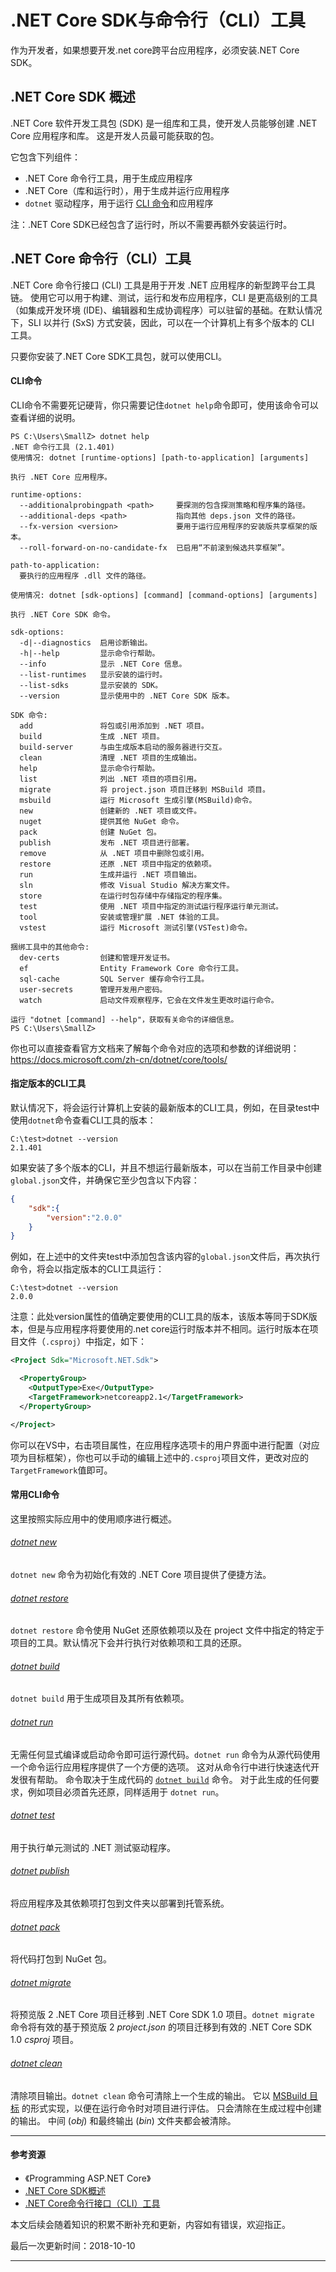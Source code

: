 # .NET Core SDK与命令行（CLI）工具

作为开发者，如果想要开发.net core跨平台应用程序，必须安装.NET Core SDK。



## .NET Core SDK 概述

.NET Core 软件开发工具包 (SDK) 是一组库和工具，使开发人员能够创建 .NET Core 应用程序和库。 这是开发人员最可能获取的包。

它包含下列组件：

- .NET Core 命令行工具，用于生成应用程序
- .NET Core（库和运行时），用于生成并运行应用程序
- `dotnet` 驱动程序，用于运行 [CLI 命令](https://docs.microsoft.com/zh-cn/dotnet/core/tools/index)和应用程序

注：.NET Core SDK已经包含了运行时，所以不需要再额外安装运行时。



## .NET Core 命令行（CLI）工具

.NET Core 命令行接口 (CLI) 工具是用于开发 .NET 应用程序的新型跨平台工具链。 使用它可以用于构建、测试，运行和发布应用程序，CLI 是更高级别的工具（如集成开发环境 (IDE)、编辑器和生成协调程序）可以驻留的基础。在默认情况下，SLI 以并行 (SxS) 方式安装，因此，可以在一个计算机上有多个版本的 CLI 工具。

只要你安装了.NET Core SDK工具包，就可以使用CLI。

#### CLI命令

CLI命令不需要死记硬背，你只需要记住`dotnet help`命令即可，使用该命令可以查看详细的说明。

```shell
PS C:\Users\SmallZ> dotnet help
.NET 命令行工具 (2.1.401)
使用情况: dotnet [runtime-options] [path-to-application] [arguments]

执行 .NET Core 应用程序。

runtime-options:
  --additionalprobingpath <path>     要探测的包含探测策略和程序集的路径。
  --additional-deps <path>           指向其他 deps.json 文件的路径。
  --fx-version <version>             要用于运行应用程序的安装版共享框架的版本。
  --roll-forward-on-no-candidate-fx  已启用“不前滚到候选共享框架”。

path-to-application:
  要执行的应用程序 .dll 文件的路径。

使用情况: dotnet [sdk-options] [command] [command-options] [arguments]

执行 .NET Core SDK 命令。

sdk-options:
  -d|--diagnostics  启用诊断输出。
  -h|--help         显示命令行帮助。
  --info            显示 .NET Core 信息。
  --list-runtimes   显示安装的运行时。
  --list-sdks       显示安装的 SDK。
  --version         显示使用中的 .NET Core SDK 版本。

SDK 命令:
  add               将包或引用添加到 .NET 项目。
  build             生成 .NET 项目。
  build-server      与由生成版本启动的服务器进行交互。
  clean             清理 .NET 项目的生成输出。
  help              显示命令行帮助。
  list              列出 .NET 项目的项目引用。
  migrate           将 project.json 项目迁移到 MSBuild 项目。
  msbuild           运行 Microsoft 生成引擎(MSBuild)命令。
  new               创建新的 .NET 项目或文件。
  nuget             提供其他 NuGet 命令。
  pack              创建 NuGet 包。
  publish           发布 .NET 项目进行部署。
  remove            从 .NET 项目中删除包或引用。
  restore           还原 .NET 项目中指定的依赖项。
  run               生成并运行 .NET 项目输出。
  sln               修改 Visual Studio 解决方案文件。
  store             在运行时包存储中存储指定的程序集。
  test              使用 .NET 项目中指定的测试运行程序运行单元测试。
  tool              安装或管理扩展 .NET 体验的工具。
  vstest            运行 Microsoft 测试引擎(VSTest)命令。

捆绑工具中的其他命令:
  dev-certs         创建和管理开发证书。
  ef                Entity Framework Core 命令行工具。
  sql-cache         SQL Server 缓存命令行工具。
  user-secrets      管理开发用户密码。
  watch             启动文件观察程序，它会在文件发生更改时运行命令。

运行 "dotnet [command] --help"，获取有关命令的详细信息。
PS C:\Users\SmallZ>
```

你也可以直接查看官方文档来了解每个命令对应的选项和参数的详细说明：https://docs.microsoft.com/zh-cn/dotnet/core/tools/

#### 指定版本的CLI工具

默认情况下，将会运行计算机上安装的最新版本的CLI工具，例如，在目录test中使用`dotnet`命令查看CLI工具的版本：

```shell
C:\test>dotnet --version
2.1.401
```

如果安装了多个版本的CLI，并且不想运行最新版本，可以在当前工作目录中创建`global.json`文件，并确保它至少包含以下内容：

```json
{
	"sdk":{
		"version":"2.0.0"
	}
}
```

例如，在上述中的文件夹test中添加包含该内容的`global.json`文件后，再次执行命令，将会以指定版本的CLI工具运行：

```shell
C:\test>dotnet --version
2.0.0
```

注意：此处version属性的值确定要使用的CLI工具的版本，该版本等同于SDK版本，但是与应用程序将要使用的.net core运行时版本并不相同。运行时版本在项目文件（`.csproj`）中指定，如下：

```xml
<Project Sdk="Microsoft.NET.Sdk">

  <PropertyGroup>
    <OutputType>Exe</OutputType>
    <TargetFramework>netcoreapp2.1</TargetFramework>
  </PropertyGroup>

</Project>
```

你可以在VS中，右击项目属性，在应用程序选项卡的用户界面中进行配置（对应项为目标框架），你也可以手动的编辑上述中的`.csproj`项目文件，更改对应的`TargetFramework`值即可。

#### 常用CLI命令

这里按照实际应用中的使用顺序进行概述。

###### [dotnet new](https://docs.microsoft.com/zh-cn/dotnet/core/tools/dotnet-new)

`dotnet new` 命令为初始化有效的 .NET Core 项目提供了便捷方法。

###### [dotnet restore](https://docs.microsoft.com/zh-cn/dotnet/core/tools/dotnet-restore)

`dotnet restore` 命令使用 NuGet 还原依赖项以及在 project 文件中指定的特定于项目的工具。默认情况下会并行执行对依赖项和工具的还原。

###### [dotnet build](https://docs.microsoft.com/zh-cn/dotnet/core/tools/dotnet-build)

`dotnet build` 用于生成项目及其所有依赖项。

###### [dotnet run](https://docs.microsoft.com/zh-cn/dotnet/core/tools/dotnet-run)

无需任何显式编译或启动命令即可运行源代码。`dotnet run` 命令为从源代码使用一个命令运行应用程序提供了一个方便的选项。 这对从命令行中进行快速迭代开发很有帮助。 命令取决于生成代码的 [`dotnet build`](https://docs.microsoft.com/zh-cn/dotnet/core/tools/dotnet-build) 命令。 对于此生成的任何要求，例如项目必须首先还原，同样适用于 `dotnet run`。

###### [dotnet test](https://docs.microsoft.com/zh-cn/dotnet/core/tools/dotnet-test)

 用于执行单元测试的 .NET 测试驱动程序。

###### [dotnet publish](https://docs.microsoft.com/zh-cn/dotnet/core/tools/dotnet-publish)

将应用程序及其依赖项打包到文件夹以部署到托管系统。

###### [dotnet pack](https://docs.microsoft.com/zh-cn/dotnet/core/tools/dotnet-pack)

将代码打包到 NuGet 包。

###### [dotnet migrate](https://docs.microsoft.com/zh-cn/dotnet/core/tools/dotnet-migrate)

将预览版 2 .NET Core 项目迁移到 .NET Core SDK 1.0 项目。`dotnet migrate` 命令将有效的基于预览版 2 *project.json* 的项目迁移到有效的 .NET Core SDK 1.0 *csproj* 项目。

###### [dotnet clean](https://docs.microsoft.com/zh-cn/dotnet/core/tools/dotnet-clean)

清除项目输出。`dotnet clean` 命令可清除上一个生成的输出。 它以 [MSBuild 目标](https://docs.microsoft.com/zh-cn/visualstudio/msbuild/msbuild-targets) 的形式实现，以便在运行命令时对项目进行评估。 只会清除在生成过程中创建的输出。 中间 (*obj*) 和最终输出 (*bin*) 文件夹都会被清除。







------





#### 参考资源

- 《Programming ASP.NET Core》
- [.NET Core SDK概述](https://docs.microsoft.com/zh-cn/dotnet/core/sdk)
- [.NET Core命令行接口（CLI）工具](https://docs.microsoft.com/zh-cn/dotnet/core/tools/index)



本文后续会随着知识的积累不断补充和更新，内容如有错误，欢迎指正。

最后一次更新时间：2018-10-10

------


